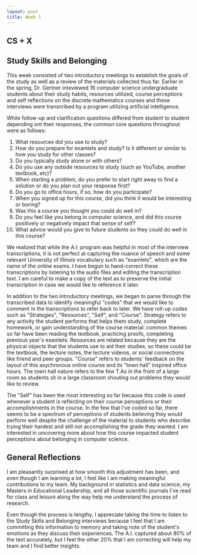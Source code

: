 ```yaml
---
layout: post
title: Week 1
---
```


## CS + X


## Study Skills and Belonging
This week consisted of two introductory meetings to establish the goals of the study as well as a review of the materials collected thus far. Earlier in the spring, Dr. Gertner inteviewed 16 computer science undergraduate students about their study habits, resources utilized, course perceptions and self reflections on the discrete mathematics courses and these interviews were transcribed by a program utilizing artificial intelligence.

While follow-up and clarification questions differed from student to student depending ont their responses, the common core questions throughout were as follows:
1. What resources did you use to study?
2. How do you prepare for examlets and study? Is it different or similar to how you study for other classes?
3. Do you typically study alone or with others?
4. Do you use any outside resources to study (such as YouTube, another textbook, etc)?
5. When starting a problem, do you prefer to start right away to find a solution or do you plan out your response first?
6. Do you go to office hours, if so, how do you participate?
7. When you signed up for this course, did you think it would be interesting or boring?
8. Was this a course you thought you could do well in?
9. Do you feel like you belong in computer science, and did this course positively or negatively impact that sense of self?
10. What advice would you give to future students so they could do well in this course?

We realized that while the A.I. program was helpful in most of the interview transcriptions, it is not perfect at capturing the nuance of speech and some relevant University of Illinois vocabulary such as "examlets", which are the name of the online exams. I have begun to hand-correct these transcriptions by listening to the audio files and editing the transcription text. I am careful to make a copy of the text as to preserve the initial transcription in case we would like to reference it later.

In addition to the two introductory meetings, we began to parse through the transcribed data to identify meaningful "codes" that we would like to comment in the transcriptions to refer back to later. We have roll-up codes such as "Strategies", "Resources", "Self", and "Course". Strategy refers to any activity the student performs that helps them study, complete homework, or gain understanding of the course material: common themes so far have been reading the textbook, practicing proofs, completing previous year's examlets. Resources are related because they are the physical objects that the students use to aid their studies, so these could be the textbook, the lecture notes, the lecture videros, or social connections like friend and peer groups. "Course" refers to students' feedback on the layout of this asychronous online course and its "town hall" inspired office hours. The town hall nature refers to the few T.As in the front of a large room as students sit in a large classroom shouting out problems they would like to review.

The "Self" has been the most interesting so far because this code is used whenever a student is reflecting on their course perceptions or their accomplishments in the course. In the few that I've coded so far, there seems to be a spectrum of perceptions of students believing they would perform well despite the challenge of the material to students who describe trying their hardest and still not accomplishing the grade they wanted. I am interested in uncovering more about how this course impacted student perceptions about belonging in computer science.

## General Reflections
I am pleasantly surprised at how smooth this adjustment has been, and even though I am learning a lot, I feel like I am making meaningful contributions to my team. My background in statistics and data science, my Masters in Educational Leadership, and all those scientific journals I've read for class and leisure along the way help me understand the process of research. 

Even though the process is lengthy, I appreciate taking the time to listen to the Study Skills and Belonging interviews because I feel that I am committing this information to memory and taking note of the student's emotions as they discuss their experiences. The A.I. captured about 80% of the text accurately, but I feel the other 20% that I am correcting will help my team and I find better insights.

